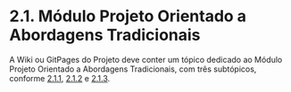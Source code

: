 # 2.1. Módulo Projeto Orientado a Abordagens Tradicionais

A Wiki ou GitPages do Projeto deve conter um tópico dedicado ao Módulo Projeto Orientado a Abordagens Tradicionais, com três subtópicos, conforme [2.1.1](/docs/Modelagem/2.1.1.UMLEstaticos.md), [2.1.2](/docs/Modelagem/2.1.2.UMLDinamicos.md) e [2.1.3](/docs/Modelagem/2.1.3.Agil.md).  